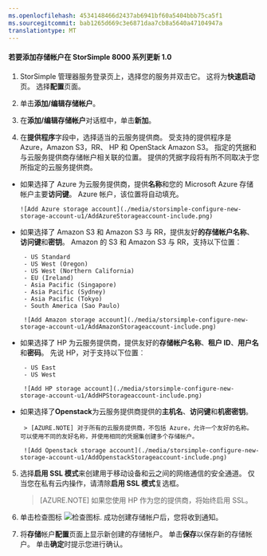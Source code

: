 ```yaml
---
ms.openlocfilehash: 4534148466d2437ab6941bf60a5404bbb75ca5f1
ms.sourcegitcommit: bab1265d669c3e6871daa7cb8a5640a47104947a
translationtype: MT
---
```

<properties 
   pageTitle="可选︰ 配置新的存储帐户为服务"
   description="解释如何配置 StorSimple 管理器服务运行更新 1 存储帐户。"
   services="storsimple"
   documentationCenter="NA"
   authors="alkohli"
   manager="carolz"
   editor="" />
<tags 
   ms.service="storsimple"
   ms.devlang="NA"
   ms.topic="article"
   ms.tgt_pltfrm="NA"
   ms.workload="TBD"
   ms.date="08/14/2015"
   ms.author="alkohli" />

#### 若要添加存储帐户在 StorSimple 8000 系列更新 1.0

1. StorSimple 管理器服务登录页上，选择您的服务并双击它。 这将为**快速启动**页。 选择**配置**页面。

2. 单击**添加/编辑存储帐户**。

3. 在**添加/编辑存储帐户**对话框中，单击**新加**。

4. 在**提供程序**字段中，选择适当的云服务提供商。 受支持的提供程序是 Azure，Amazon S3，RR、 HP 和 OpenStack Amazon S3。 指定的凭据和与云服务提供商存储帐户相关联的位置。 提供的凭据字段将有所不同取决于您所指定的云服务提供商。 
  - 如果选择了 Azure 为云服务提供商，提供**名称**和您的 Microsoft Azure 存储帐户主要**访问键**。 Azure 帐户，该位置将自动填充。

        ![Add Azure storage account](./media/storsimple-configure-new-storage-account-u1/AddAzureStorageaccount-include.png)

 - 如果选择了 Amazon S3 和 Amazon S3 与 RR，提供友好**的存储帐户名称**、**访问键**和**密钥**。 Amazon 的 S3 和 Amazon S3 与 RR，支持以下位置︰

        - US Standard
        - US West (Oregon)
        - US West (Northern California)
        - EU (Ireland)
        - Asia Pacific (Singapore)
        - Asia Pacific (Sydney)
        - Asia Pacific (Tokyo)
        - South America (Sao Paulo)

        ![Add Amazon storage account](./media/storsimple-configure-new-storage-account-u1/AddAmazonStorageaccount-include.png)
            
 - 如果选择了 HP 为云服务提供商，提供友好的**存储帐户名称**、**租户 ID**、**用户名**和**密码**。 先说 HP，对于支持以下位置︰

        - US East
        - US West
      
        ![Add HP storage account](./media/storsimple-configure-new-storage-account-u1/AddHPStorageaccount-include.png)
            
 - 如果选择了**Openstack**为云服务提供商提供的**主机名**、**访问键**和**机密密钥**。

        > [AZURE.NOTE] 对于所有的云服务提供商，不包括 Azure，允许一个友好的名称。 可以使用不同的友好名称，并使用相同的凭据集创建多个存储帐户。

        ![Add Openstack storage account](./media/storsimple-configure-new-storage-account-u1/AddOpenstackStorageaccount-include.png)

5. 选择**启用 SSL 模式**来创建用于移动设备和云之间的网络通信的安全通道。 仅当您在私有云内操作，请清除**启用 SSL 模式**复选框。

      > [AZURE.NOTE] 如果您使用 HP 作为您的提供商，将始终启用 SSL。
        
6. 单击检查图标 ![检查图标](./media/storsimple-configure-new-storage-account/HCS_CheckIcon-include.png). 成功创建存储帐户后，您将收到通知。

7. 将**存储**帐户**配置**页面上显示新创建的存储帐户。 单击**保存**以保存新的存储帐户。 单击**确定**时提示您进行确认。

